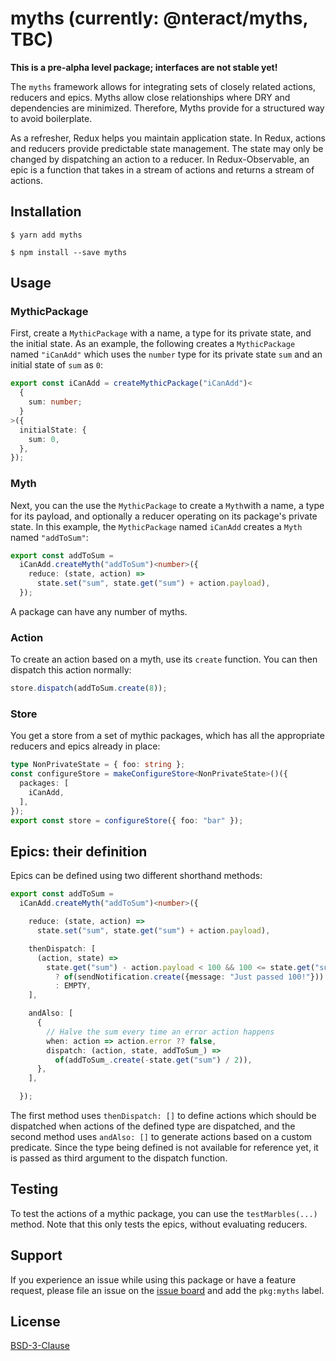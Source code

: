 # myths (currently: @nteract/myths, TBC)

**This is a pre-alpha level package; interfaces are not stable yet!**

The `myths` framework allows for integrating sets of closely related actions, reducers and epics. Myths allow
close relationships where DRY and dependencies are minimized. Therefore, Myths provide for a structured way
to avoid boilerplate.

As a refresher, Redux helps you maintain application state. In Redux, actions and reducers provide
predictable state management. The state may only be changed by dispatching an action to a reducer.
In Redux-Observable, an epic is a function that takes in a stream of actions and returns a stream
of actions.

## Installation

```
$ yarn add myths
```

```
$ npm install --save myths
```

## Usage

### MythicPackage

First, create a `MythicPackage` with a name, a type for its private state, and the initial state.
As an example, the following creates a `MythicPackage` named `"iCanAdd"` which uses the `number`
type for its private state `sum` and an initial state of `sum` as `0`:

```typescript
export const iCanAdd = createMythicPackage("iCanAdd")<
  {
    sum: number;
  }
>({
  initialState: {
    sum: 0,
  },
});
```

### Myth

Next, you can the use the `MythicPackage` to create a `Myth`with a name, a type for its payload, and optionally a reducer
operating on its package's private state. In this example, the `MythicPackage` named `iCanAdd` creates a `Myth`
named `"addToSum"`:

```typescript
export const addToSum =
  iCanAdd.createMyth("addToSum")<number>({
    reduce: (state, action) =>
      state.set("sum", state.get("sum") + action.payload),
  });
```

A package can have any number of myths.

### Action

To create an action based on a myth, use its `create` function. You can then dispatch this action normally:

```typescript
store.dispatch(addToSum.create(8));
```

### Store

You get a store from a set of mythic packages, which has all the appropriate reducers and epics already in place:

```typescript
type NonPrivateState = { foo: string };
const configureStore = makeConfigureStore<NonPrivateState>()({
  packages: [
    iCanAdd,
  ],
});
export const store = configureStore({ foo: "bar" });
```

## Epics: their definition

Epics can be defined using two different shorthand methods:

```typescript
export const addToSum =
  iCanAdd.createMyth("addToSum")<number>({

    reduce: (state, action) =>
      state.set("sum", state.get("sum") + action.payload),

    thenDispatch: [
      (action, state) =>
        state.get("sum") - action.payload < 100 && 100 <= state.get("sum")
          ? of(sendNotification.create({message: "Just passed 100!"}))
          : EMPTY,
    ],

    andAlso: [
      {
        // Halve the sum every time an error action happens
        when: action => action.error ?? false,
        dispatch: (action, state, addToSum_) =>
          of(addToSum_.create(-state.get("sum") / 2)),
      },
    ],

  });
```

The first method uses `thenDispatch: []` to define actions which should be dispatched when actions of the defined type
are dispatched, and the second method uses `andAlso: []` to generate actions based on a custom predicate.
Since the type being defined is not available for reference yet, it is passed as third argument to the dispatch function.
 
## Testing

To test the actions of a mythic package, you can use the `testMarbles(...)` method. Note that this only tests the epics,
without evaluating reducers.

## Support

If you experience an issue while using this package or have a feature request, please file an issue on
the [issue board](https://github.com/nteract/nteract/issues/new/choose) and add the `pkg:myths` label.

## License

[BSD-3-Clause](https://choosealicense.com/licenses/bsd-3-clause/)
